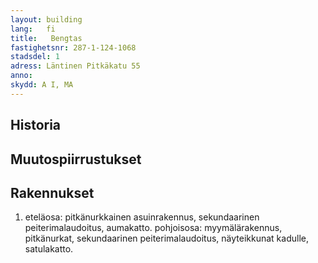 ```yaml
---
layout: building
lang:   fi
title:   Bengtas
fastighetsnr: 287-1-124-1068
stadsdel: 1
adress: Läntinen Pitkäkatu 55
anno:
skydd: A I, MA
---
```


## Historia

## Muutospiirrustukset

## Rakennukset
1. eteläosa: pitkänurkkainen asuinrakennus, sekundaarinen peiterimalaudoitus, aumakatto.
pohjoisosa: myymälärakennus, pitkänurkat, sekundaarinen peiterimalaudoitus, näyteikkunat kadulle, satulakatto.
